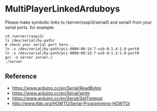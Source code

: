 # MultiPlayerLinkedArduboys
Please make symbolic links to /server/raspi3/serial0 and serial1 
from your serial ports. 
for example:

    cd /server/raspi3/
    ls /dev/serial/by-path/
    # check your serial port here...
    ln -s /dev/serial/by-path/pci-0000:00:1d.7-usb-0:1.4:1.0-port0
    ln -s /dev/serial/by-path/pci-0000:00:1d.7-usb-0:1.2:1.0-port0
    gcc -o server server.c
    ./server

## Reference
- https://www.arduino.cc/en/Serial/ReadBytes
- https://www.arduino.cc/en/Serial/write
- https://www.arduino.cc/en/Serial/SetTimeout
- http://www.tldp.org/HOWTO/Serial-Programming-HOWTO/
